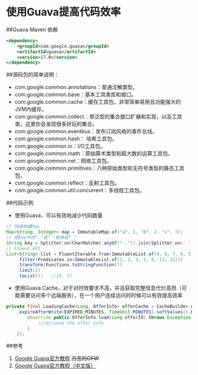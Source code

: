 # 使用Guava提高代码效率

##Guava Maven 依赖

~~~xml
<dependency>
    <groupId>com.google.guava</groupId>
    <artifactId>guava</artifactId>
    <version>17.0</version>
</dependency>
~~~

##源码包的简单说明：
* com.google.common.annotations：普通注解类型。
* com.google.common.base：基本工具类库和接口。
* com.google.common.cache：缓存工具包，非常简单易用且功能强大的JVM内缓存。
* com.google.common.collect：带泛型的集合接口扩展和实现，以及工具类，这里你会发现很多好玩的集合。
* com.google.common.eventbus：发布订阅风格的事件总线。
* com.google.common.hash： 哈希工具包。
* com.google.common.io：I/O工具包。
* com.google.common.math：原始算术类型和超大数的运算工具包。
* com.google.common.net：网络工具包。
* com.google.common.primitives：八种原始类型和无符号类型的静态工具包。
* com.google.common.reflect：反射工具包。
* com.google.common.util.concurrent：多线程工具包。


##代码示例

* 使用Guava，可以有效地减少代码数量

~~~java
// 快速构建Map
Map<String, Integer> map = ImmutableMap.of("a", 1, "b", 2, "c", 3);
// 把key中的"."或"-"替换成“_”
String key = Splitter.on(CharMatcher.anyOf("-.")).join(Splitter.on('.').split(key));
// Fluent API
List<String> list = FluentIterable.from(ImmutableList.of(9, 8, 7, 6, 5, 4, 3, 2, 1, 0))
    .filter(Predicates.in(ImmutableList.of(1, 2, 3, 5, 8, 13, 21)))
    .transform(Functions.toStringFunction())
    .limit(2)
    .toList();   //[8, 5]
~~~

* 使用Guava Cache，对于对时效要求不高，并且获取完整信息代价高昂（可能需要访问多个远端服务），在一个用户连续访问的时候可以有效提高效率

~~~java
private final LoadingCache<Long, OfferInfo> offerCache = CacheBuilder.newBuilder()
    .expireAfterWrite(EXPIRED_MINUTES, TimeUnit.MINUTES).softValues().build(new CacheLoader<Long, OfferInfo>() {
        @Override public OfferInfo load(Long offerId) throws Exception {
            //retrieve the offer info
        }
    });
~~~

##参考
1. [Google Guava官方教程](http://code.google.com/p/guava-libraries/wiki/GuavaExplained) <del>万恶的GFW</del>
2. [Google Guava官方教程（中文版）](http://ifeve.com/google-guava/)
